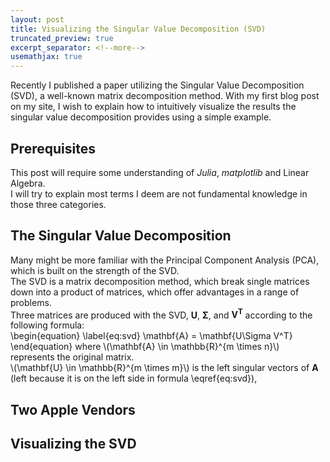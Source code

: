 ```yaml
---
layout: post
title: Visualizing the Singular Value Decomposition (SVD)
truncated_preview: true
excerpt_separator: <!--more-->
usemathjax: true
---
```


<div class="message">
    Recently I published a paper utilizing the Singular Value
    Decomposition (SVD), a well-known matrix decomposition method.
    With my first blog post on my site, I wish to explain how to
    intuitively visualize the results the singular value decomposition
    provides using a simple example.
</div>

<!--more-->

## Prerequisites
This post will require some understanding of *Julia*, *matplotlib* and Linear Algebra.  
I will try to explain most terms I deem are not fundamental knowledge in those three categories.

## The Singular Value Decomposition
Many might be more familiar with the Principal Component Analysis (PCA), which is built on the strength of the SVD.  
The SVD is a matrix decomposition method, which break single matrices down into a product of matrices, which offer advantages in a range of problems.  
Three matrices are produced with the SVD, **U**, **&Sigma;**, and **V<sup>T</sup>** according to the following formula:  
\begin{equation}
    \label{eq:svd}
    \mathbf{A} = \mathbf{U\Sigma V^T}
\end{equation}
where \\(\mathbf{A} \in \mathbb{R}^{m \times n}\\) represents the original matrix.  
\\(\mathbf{U} \in \mathbb{R}^{m \times m}\\) is the left singular vectors of **A** (left because it is on the left side in formula \eqref{eq:svd}), 

## Two Apple Vendors

## Visualizing the SVD
